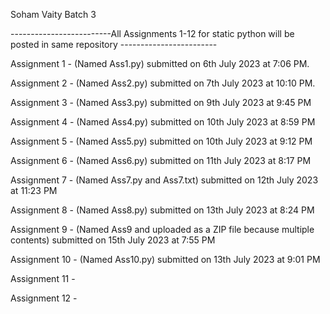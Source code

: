 Soham Vaity Batch 3

-------------------------All Assignments 1-12 for static python will be posted in same repository ------------------------


Assignment 1 -  (Named Ass1.py) submitted on 6th July 2023 at 7:06 PM.

Assignment 2 -  (Named Ass2.py) submitted on 7th July 2023 at 10:10 PM.

Assignment 3 -  (Named Ass3.py) submitted on 9th July 2023 at 9:45 PM 

Assignment 4 -  (Named Ass4.py) submitted on 10th July 2023 at 8:59 PM 

Assignment 5 -  (Named Ass5.py) submitted on 10th July 2023 at 9:12 PM  

Assignment 6 -  (Named Ass6.py) submitted on 11th July 2023 at 8:17 PM  

Assignment 7 -  (Named Ass7.py and Ass7.txt) submitted on 12th July 2023 at 11:23 PM   

Assignment 8 -  (Named Ass8.py) submitted on 13th July 2023 at 8:24 PM               

Assignment 9 -  (Named Ass9 and uploaded as a ZIP file because multiple contents) submitted on 15th July 2023 at 7:55 PM   

Assignment 10 - (Named Ass10.py) submitted on 13th July 2023 at 9:01 PM                                       

Assignment 11 -                                                                             

Assignment 12 -                                                                              

